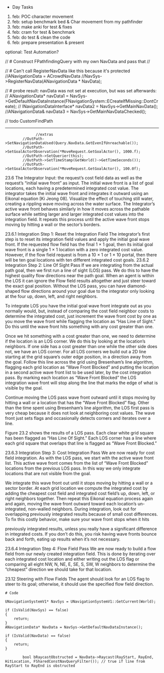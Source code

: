 * Day Tasks
1. feb: POC character movement
2. feb: setup benchmark bed & Char movement from my pathfinder
3. feb: make anki for test & fixes
4. feb: cram for test & benchmark
5. feb: do test & clean the code
6. feb: prepare presentation & present

optional: Test Automation?



  // # Construct FPathfindingQuery with my own NavData and pass that
  //

  // # Can't call RegisterNavData like this because it's protected
  //ANavigationData = ACrowdNavData
  //NavSys->RegisterNavData(ANavigationData * NavData);

  // # probe result: navData was not set at execution, but was set afterwards:
  // ANavigationData* navData1 = NavSys->GetDefaultNavDataInstance(FNavigationSystem::ECreateIfMissing::DontCreate);
  // INavigationDataInterface* navData2 = NavSys->GetMainNavData();
  //ANavigationData& navData3 = NavSys->GetMainNavDataChecked();

  // todo CustomFindPath

-----
                  //extras
            //OutPath->SetNavigationDataUsed(Query.NavData.GetEvenIfUnreachable());
            //OutPath->SetGoalActorObservation(*MoveRequest.GetGoalActor(), 1000.f);
            //OutPath->SetQuerier(this);
            //OutPath->SetTimeStamp(GetWorld()->GetTimeSeconds());
            //OutPath->SetGoalActorObservation(*MoveRequest.GetGoalActor(), 100.0f);



23.6 The Integrator
Input: the request’s cost field data as well as the request’s “initial wave front” as input. The initial
wave front is a list of goal locations, each having a predetermined integrated cost value.
The integrator takes the initial wave front and integrates it outward using an Eikonal
equation [Ki Jeong 08]. Visualize the effect of touching still water, creating a rippling wave
moving across the water surface. The Integrator’s active wave front behaves similarly in
how it moves across the pathable surface while setting larger and larger integrated cost
values into the integration field. It repeats this process until the active wave front stops
moving by hitting a wall or the sector’s borders. 

23.6.1	 	Integration Step 1: Reset the Integration Field
The integrator’s first step is to reset its integration field values and apply the initial goal
wave front. If the requested flow field has the final 1 × 1 goal, then its initial goal wave front
is a single 1 × 1 location with a zero integrated cost value. However, if the flow field request
is from a 10 × 1 or 1 × 10 portal, then there will be ten goal locations with ten different
integrated cost goals.
23.6.2	 	Integration Step 2: Line Of Sight Pass
If we are integrating from the actual path goal, then we first run a line of sight (LOS) pass.
We do this to have the highest quality flow directions near the path goal. When an agent is
within the LOS it can ignore the Flow field results altogether and just steer toward the exact
goal position. Without the LOS pass, you can have diamond-shaped flow directions around
your goal due to the integrator only looking at the four up, down, left, and right neighbors.

To integrate LOS you have the initial goal wave front integrate out as you normally
would, but, instead of comparing the cost field neighbor costs to determine the integrated
cost, just increment the wave front cost by one as you move the wave front while flagging
the location as “Has Line of Sight.” Do this until the wave front hits something with any
cost greater than one.

Once we hit something with a cost greater than one, we need to determine if the location is an LOS corner. We do this by looking at the location’s neighbors. If one side has a
cost greater than one while the other side does not, we have an LOS corner.
For all LOS corners we build out a 2D line starting at the grid square’s outer edge position, in a direction away from the goal. Follow this line across the grid using Bresenham’s
line algorithm, flagging each grid location as “Wave Front Blocked” and putting the location in a second active wave front list to be used later, by the cost integration pass. By
marking each location as “Wave Front Blocked” the LOS integration wave front will stop
along the line that marks the edge of what is visible by the goal.

Continue moving the LOS pass wave front outward until it stops moving by hitting a
wall or a location that has the “Wave Front Blocked” flag. Other than the time spent using
Bresenham’s line algorithm, the LOS first pass is very cheap because it does not look at
neighboring cost values. The wave front just sets flags and occasionally detects corners and
iterates over a line.

Figure  23.2 shows the results of a LOS pass. Each clear white grid square has been
flagged as “Has Line Of Sight.” Each LOS corner has a line where each grid square that
overlaps that line is flagged as “Wave Front Blocked.”

23.6.3	 	Integration Step 3: Cost Integration Pass
We are now ready for cost field integration. As with the LOS pass, we start with the active
wave front list. This active wave front comes from the list of “Wave Front Blocked” locations from the previous LOS pass. In this way we only integrate locations that are not
visible from the goal.

We integrate this wave front out until it stops moving by hitting a wall or a sector
border. At each grid location we compute the integrated cost by adding the cheapest cost
field and integrated cost field’s up, down, left, or right neighbors together. Then repeat this
Eikonal equation process again and again, moving the wave front outward toward each
location’s un-integrated, non-walled neighbors.
During integration, look out for overlapping previously integrated results because of small
cost differences. To fix this costly behavior, make sure your wave front stops when it hits

previously integrated results, unless you really have a significant difference in integrated
costs. If you don’t do this, you risk having wave fronts bounce back and forth, eating up results
when it’s not necessary. 

23.6.4	 	Integration Step 4: Flow Field Pass
We are now ready to build a flow field from our newly created integration field. This is
done by iterating over each integrated cost location and either writing out the LOS flag or
comparing all eight NW, N, NE, E, SE, S, SW, W neighbors to determine the “cheapest”
direction we should take for that location.

23.12	 	Steering with Flow Fields
The agent should look for an LOS flag to steer to its goal;
otherwise, it should use the specified flow field direction. 
    
    
    
    # Code
    
    UNavigationSystemV1* NavSys = UNavigationSystemV1::GetCurrent(World);

	if (IsValid(NavSys) == false)
	{
		return;
	}
	ANavigationData* NavData = NavSys->GetDefaultNavDataInstance();

	if (IsValid(NavData) == false)
	{
		return;
	}
            
            bool bRaycastObstructed = NavData->Raycast(RayStart, RayEnd, HitLocation, FSharedConstNavQueryFilter()); // true if line from RayStart to RayEnd is obstructed
